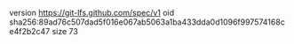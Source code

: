 version https://git-lfs.github.com/spec/v1
oid sha256:89ad76c507dad5f016e067ab5063a1ba433dda0d1096f997574168ce4f2b2c47
size 73
